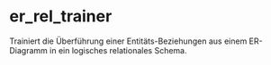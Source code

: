 # er_rel_trainer
Trainiert die Überführung einer Entitäts-Beziehungen aus einem ER-Diagramm in ein logisches relationales Schema.
